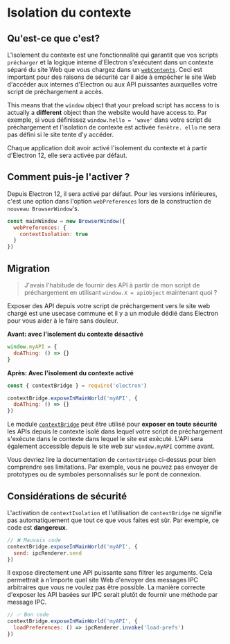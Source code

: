 # Isolation du contexte

## Qu'est-ce que c'est?

L'isolement du contexte est une fonctionnalité qui garantit que vos scripts `précharger` et la logique interne d'Electron s'exécutent dans un contexte séparé du site Web que vous chargez dans un [`webContents`](../api/web-contents.md).  Ceci est important pour des raisons de sécurité car il aide à empêcher le site Web d'accéder aux internes d'Electron ou aux API puissantes auxquelles votre script de préchargement a accès.

This means that the `window` object that your preload script has access to is actually a **different** object than the website would have access to.  Par exemple, si vous définissez `window.hello = 'wave'` dans votre script de préchargement et l'isolation de contexte est activée `fenêtre. ello` ne sera pas défini si le site tente d'y accéder.

Chaque application doit avoir activé l'isolement du contexte et à partir d'Electron 12, elle sera activée par défaut.

## Comment puis-je l'activer ?

Depuis Electron 12, il sera activé par défaut. Pour les versions inférieures, c'est une option dans l'option `webPreferences` lors de la construction de `nouveau BrowserWindow`'s.

```javascript
const mainWindow = new BrowserWindow({
  webPreferences: {
    contextIsolation: true
  }
})
```

## Migration

> J'avais l'habitude de fournir des API à partir de mon script de préchargement en utilisant `window.X = apiObject` maintenant quoi ?

Exposer des API depuis votre script de préchargement vers le site web chargé est une usecase commune et il y a un module dédié dans Electron pour vous aider à le faire sans douleur.

**Avant: avec l'isolement du contexte désactivé**

```javascript
window.myAPI = {
  doAThing: () => {}
}
```

**Après: Avec l'isolement du contexte activé**

```javascript
const { contextBridge } = require('electron')

contextBridge.exposeInMainWorld('myAPI', {
  doAThing: () => {}
})
```

Le module [`contextBridge`](../api/context-bridge.md) peut être utilisé pour **exposer en toute sécurité** les APIs depuis le contexte isolé dans lequel votre script de préchargement s'exécute dans le contexte dans lequel le site est exécuté. L'API sera également accessible depuis le site web sur `window.myAPI` comme avant.

Vous devriez lire la documentation de `contextBridge` ci-dessus pour bien comprendre ses limitations.  Par exemple, vous ne pouvez pas envoyer de prototypes ou de symboles personnalisés sur le pont de connexion.

## Considérations de sécurité

L'activation de `contextIsolation` et l'utilisation de `contextBridge` ne signifie pas automatiquement que tout ce que vous faites est sûr.  Par exemple, ce code est **dangereux**.

```javascript
// ❌ Mauvais code
contextBridge.exposeInMainWorld('myAPI', {
  send: ipcRenderer.send
})
```

Il expose directement une API puissante sans filtrer les arguments. Cela permettrait à n'importe quel site Web d'envoyer des messages IPC arbitraires que vous ne voulez pas être possible. La manière correcte d'exposer les API basées sur IPC serait plutôt de fournir une méthode par message IPC.

```javascript
// ✅ Bon code
contextBridge.exposeInMainWorld('myAPI', {
  loadPreferences: () => ipcRenderer.invoke('load-prefs')
})
```

